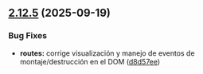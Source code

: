 ## [2.12.5](https://github.com/kkokotero/boxels/compare/d8d57ee438f8e399e574160ca3741767d8bfd3b4...v2.12.5) (2025-09-19)


### Bug Fixes

* **routes:** corrige visualización y manejo de eventos de montaje/destrucción en el DOM ([d8d57ee](https://github.com/kkokotero/boxels/commit/d8d57ee438f8e399e574160ca3741767d8bfd3b4))



